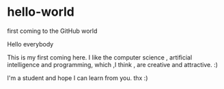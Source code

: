 # hello-world
first coming to the GitHub world

Hello everybody

This is my first coming here. I like the computer science , artificial intelligence and programming, which ,I think , are creative and attractive. :) 

I'm a student and hope I can learn from you. thx :)
